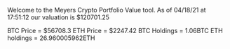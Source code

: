 Welcome to the Meyers Crypto Portfolio Value tool. 
As of 04/18/21 at 17:51:12 our valuation is $120701.25 

BTC Price = $56708.3
 ETH Price = $2247.42
BTC Holdings = 1.06BTC
 ETH holdings = 26.960005962ETH 
